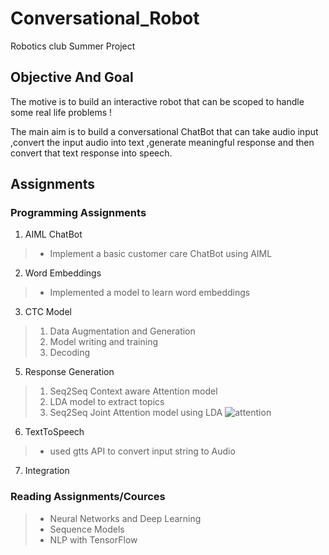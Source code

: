 # Conversational_Robot
Robotics club Summer Project
## Objective And Goal
The motive is to build an interactive robot that can be scoped to handle some real life problems ! 

The main aim is to build a conversational ChatBot that can take audio input ,convert the input audio into text ,generate meaningful response and then convert that text response into speech.

## Assignments 
### Programming Assignments

1. AIML ChatBot
> - Implement a basic customer care ChatBot using AIML
2. Word Embeddings
> - Implemented a model to learn word embeddings
3. CTC Model
> 1. Data Augmentation and Generation
> 2. Model writing and training
> 3. Decoding
5. Response Generation
> 1. Seq2Seq Context aware Attention model
> 2. LDA model to extract topics
> 3. Seq2Seq Joint Attention model using LDA 
>    ![attention](https://user-images.githubusercontent.com/62256302/86843507-48756e80-c0c4-11ea-9bc0-11e10584a14c.jpeg)
6. TextToSpeech
> - used gtts API to convert input string to Audio
7. Integration

### Reading Assignments/Cources
> - Neural Networks and Deep Learning
> - Sequence Models
> - NLP with TensorFlow


